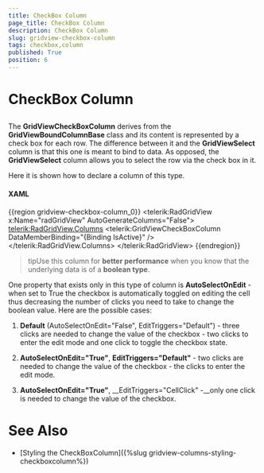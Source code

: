 ```yaml
---
title: CheckBox Column
page_title: CheckBox Column
description: CheckBox Column
slug: gridview-checkbox-column
tags: checkbox,column
published: True
position: 6
---
```


# CheckBox Column



## 

The __GridViewCheckBoxColumn__ derives from the __GridViewBoundColumnBase__ class and its content is represented by a check box for each row. The difference between it and the __GridViewSelect__ column is that this one is meant to bind to data. As opposed, the __GridViewSelect__ column allows you to select the row via the check box in it.

Here it is shown how to declare a column of this type.

#### __XAML__

{{region gridview-checkbox-column_0}}
	<telerik:RadGridView x:Name="radGridView"
	                        AutoGenerateColumns="False">
	   <telerik:RadGridView.Columns>
	       <telerik:GridViewCheckBoxColumn DataMemberBinding="{Binding IsActive}" />
	   </telerik:RadGridView.Columns>
	</telerik:RadGridView>
	{{endregion}}





>tipUse this column for __better performance__ when you know that the underlying data is of a __boolean type__.



One property that exists only in this type of column is __AutoSelectOnEdit__ - when set to True the checkbox is automatically toggled on editing the cell thus decreasing the number of clicks you need to take to change the boolean value. Here are the possible cases:

1. __Default__ (AutoSelectOnEdit="False", EditTriggers="Default") - three clicks are needed to change the value of the checkbox - two clicks to enter the edit mode and one click to toggle the checkbox state.

2. __AutoSelectOnEdit="True"__, __EditTriggers="Default"__ - two clicks are needed to change the value of the checkbox - the clicks to enter the edit mode.

3. __AutoSelectOnEdit="True"__, __EditTriggers="CellClick" -__only one click is needed to change the value of the checkbox. 





# See Also

 * [Styling the CheckBoxColumn]({%slug gridview-columns-styling-checkboxcolumn%})

